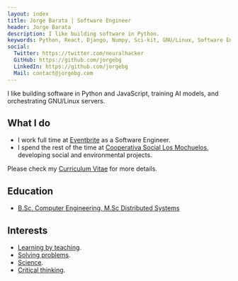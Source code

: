 ```yaml
---
layout: index
title: Jorge Barata | Software Engineer
header: Jorge Barata
description: I like building software in Python.
keywords: Python, React, Django, Numpy, Sci-kit, GNU/Linux, Software Engineer, Data Science
social:
  Twitter: https://twitter.com/neuralhacker
  GitHub: https://github.com/jorgebg
  LinkedIn: https://github.com/jorgebg
  Mail: contact@jorgebg.com
---
```


I like building software in Python and JavaScript, training AI models, and orchestrating GNU/Linux servers.

## What I do

- I work full time at [Eventbrite](https://eventbrite.com) as a Software Engineer.
- I spend the rest of the time at [Cooperativa Social Los Mochuelos](https://mochuelos.org), developing social and environmental projects.

Please check my [Curriculum Vitae](http://jorgebg.com/cv) for more details.


## Education
- [B.Sc. Computer Engineering, M.Sc Distributed Systems](https://e-archivo.uc3m.es/handle/10016/27164?show=full)


## Interests
- [Learning by teaching](https://github.com/jorgebg/talks).
- [Solving problems](https://github.com/jorgebg/hackathons).
- [Science](http://jorgebg.com/reader).
- [Critical thinking](https://falaciaslogicas.com).
